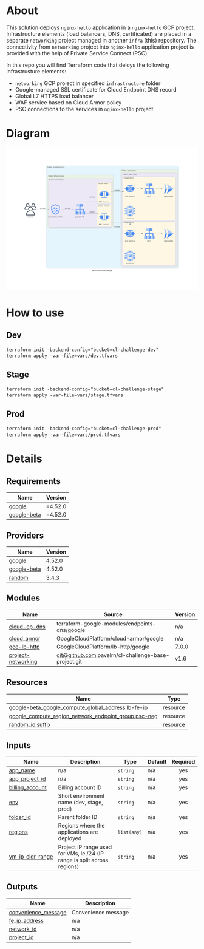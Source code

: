 # About
This solution deploys `nginx-hello` application in a `nginx-hello` GCP project. Infrastructure elements (load balancers, DNS, certificated) are placed in a separate `networking` project managed in another `infra` (this) repository. The connectivity from `networking` project into `nginx-hello` application project is provided with the help of Private Service Connect (PSC). 

In this repo you will find Terraform code that deloys the following infrastrusture elements:
- `networking` GCP project in specified `infrastructure` folder
- Google-managed SSL certificate for Cloud Endpoint DNS record
- Global L7 HTTPS load balancer
- WAF service based on Cloud Armor policy
- PSC connections to the services in `nginx-hello` project

# Diagram

![image](diagram/nginx-hello_challenge.png)

# How to use
## Dev
```
terraform init -backend-config="bucket=cl-challenge-dev"
terraform apply -var-file=vars/dev.tfvars
```
## Stage
```
terraform init -backend-config="bucket=cl-challenge-stage"
terraform apply -var-file=vars/stage.tfvars
```
## Prod
```
terraform init -backend-config="bucket=cl-challenge-prod"
terraform apply -var-file=vars/prod.tfvars
```

# Details
<!-- BEGIN_TF_DOCS -->
## Requirements

| Name | Version |
|------|---------|
| <a name="requirement_google"></a> [google](#requirement\_google) | =4.52.0 |
| <a name="requirement_google-beta"></a> [google-beta](#requirement\_google-beta) | =4.52.0 |

## Providers

| Name | Version |
|------|---------|
| <a name="provider_google"></a> [google](#provider\_google) | 4.52.0 |
| <a name="provider_google-beta"></a> [google-beta](#provider\_google-beta) | 4.52.0 |
| <a name="provider_random"></a> [random](#provider\_random) | 3.4.3 |

## Modules

| Name | Source | Version |
|------|--------|---------|
| <a name="module_cloud-ep-dns"></a> [cloud-ep-dns](#module\_cloud-ep-dns) | terraform-google-modules/endpoints-dns/google | n/a |
| <a name="module_cloud_armor"></a> [cloud\_armor](#module\_cloud\_armor) | GoogleCloudPlatform/cloud-armor/google | n/a |
| <a name="module_gce-lb-http"></a> [gce-lb-http](#module\_gce-lb-http) | GoogleCloudPlatform/lb-http/google | 7.0.0 |
| <a name="module_project-networking"></a> [project-networking](#module\_project-networking) | git@github.com:pavelrn/cl-challenge-base-project.git | v1.6 |

## Resources

| Name | Type |
|------|------|
| [google-beta_google_compute_global_address.lb-fe-ip](https://registry.terraform.io/providers/hashicorp/google-beta/4.52.0/docs/resources/google_compute_global_address) | resource |
| [google_compute_region_network_endpoint_group.psc-neg](https://registry.terraform.io/providers/hashicorp/google/4.52.0/docs/resources/compute_region_network_endpoint_group) | resource |
| [random_id.suffix](https://registry.terraform.io/providers/hashicorp/random/latest/docs/resources/id) | resource |

## Inputs

| Name | Description | Type | Default | Required |
|------|-------------|------|---------|:--------:|
| <a name="input_app_name"></a> [app\_name](#input\_app\_name) | n/a | `string` | n/a | yes |
| <a name="input_app_project_id"></a> [app\_project\_id](#input\_app\_project\_id) | n/a | `string` | n/a | yes |
| <a name="input_billing_account"></a> [billing\_account](#input\_billing\_account) | Billing account ID | `string` | n/a | yes |
| <a name="input_env"></a> [env](#input\_env) | Short environment name (dev, stage, prod) | `string` | n/a | yes |
| <a name="input_folder_id"></a> [folder\_id](#input\_folder\_id) | Parent folder ID | `string` | n/a | yes |
| <a name="input_regions"></a> [regions](#input\_regions) | Regions where the applications are deployed | `list(any)` | n/a | yes |
| <a name="input_vm_ip_cidr_range"></a> [vm\_ip\_cidr\_range](#input\_vm\_ip\_cidr\_range) | Project IP range used for VMs, le /24 (IP range is split across regions) | `string` | n/a | yes |

## Outputs

| Name | Description |
|------|-------------|
| <a name="output_convenience_message"></a> [convenience\_message](#output\_convenience\_message) | Convenience message |
| <a name="output_fe_ip_address"></a> [fe\_ip\_address](#output\_fe\_ip\_address) | n/a |
| <a name="output_network_id"></a> [network\_id](#output\_network\_id) | n/a |
| <a name="output_project_id"></a> [project\_id](#output\_project\_id) | n/a |
<!-- END_TF_DOCS -->